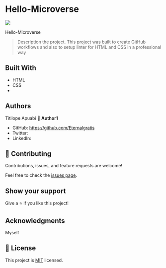 # Hello-Microverse
![](https://img.shields.io/badge/Microverse-blueviolet)

Hello-Microverse
> Description the project.
This project was built to create GitHub workflows and also to setup linter for HTML and CSS in a professional way

## Built With
- HTML
- CSS
- 




## Authors
Titilope Apuabi
👤 **Author1**

- GitHub: https://github.com/Eternalgratis
- Twitter: 
- LinkedIn:

 

## 🤝 Contributing

Contributions, issues, and feature requests are welcome!

Feel free to check the [issues page](../../issues/).

## Show your support

Give a ⭐️ if you like this project!

## Acknowledgments
Myself


## 📝 License

This project is [MIT](./MIT.md) licensed.
